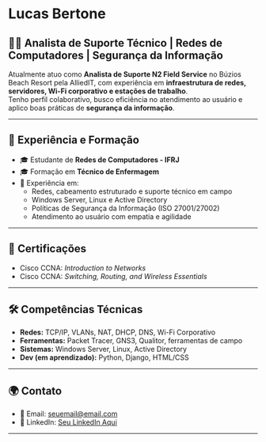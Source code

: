
# Lucas Bertone

## 👨‍💻 Analista de Suporte Técnico | Redes de Computadores | Segurança da Informação

Atualmente atuo como **Analista de Suporte N2 Field Service** no Búzios Beach Resort pela AlliedIT, com experiência em **infraestrutura de redes, servidores, Wi-Fi corporativo e estações de trabalho**.  
Tenho perfil colaborativo, busco eficiência no atendimento ao usuário e aplico boas práticas de **segurança da informação**.

---

## 📌 Experiência e Formação
- 🎓 Estudante de **Redes de Computadores - IFRJ**
- 🎓 Formação em **Técnico de Enfermagem**
- 💼 Experiência em:
  - Redes, cabeamento estruturado e suporte técnico em campo
  - Windows Server, Linux e Active Directory
  - Políticas de Segurança da Informação (ISO 27001/27002)
  - Atendimento ao usuário com empatia e agilidade

---

## 📡 Certificações
- Cisco CCNA: *Introduction to Networks*
- Cisco CCNA: *Switching, Routing, and Wireless Essentials*

---

## 🛠️ Competências Técnicas
- **Redes:** TCP/IP, VLANs, NAT, DHCP, DNS, Wi-Fi Corporativo
- **Ferramentas:** Packet Tracer, GNS3, Qualitor, ferramentas de campo
- **Sistemas:** Windows Server, Linux, Active Directory
- **Dev (em aprendizado):** Python, Django, HTML/CSS

---

## 🌍 Contato
- 📧 Email: seuemail@email.com
- 💼 LinkedIn: [Seu LinkedIn Aqui](#)

---
